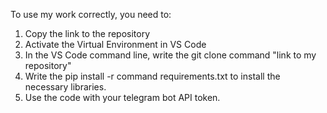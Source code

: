 To use my work correctly, you need to: 
1) Copy the link to the repository
2) Activate the Virtual Environment in VS Code
3) In the VS Code command line, write the git clone command "link to my repository" 
4) Write the pip install -r command requirements.txt to install the necessary libraries.
5) Use the code with your telegram bot API token.
